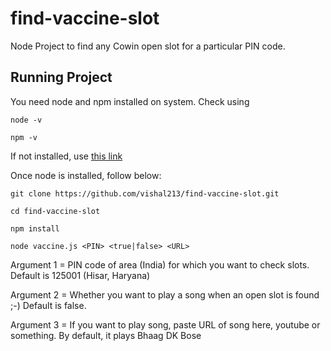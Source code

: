 # find-vaccine-slot
Node Project to find any Cowin open slot for a particular PIN code.

## Running Project
You need node and npm installed on system. Check using

    node -v

    npm -v



If not installed, use [this link](https://nodejs.org/en/download/)

Once node is installed, follow below:


    git clone https://github.com/vishal213/find-vaccine-slot.git
    
    cd find-vaccine-slot

    npm install

    node vaccine.js <PIN> <true|false> <URL>



Argument 1 = PIN code of area (India) for which you want to check slots. Default is 125001 (Hisar, Haryana)

Argument 2 = Whether you want to play a song when an open slot is found ;-) Default is false.

Argument 3 = If you want to play song, paste URL of song here, youtube or something. By default, it plays Bhaag DK Bose
